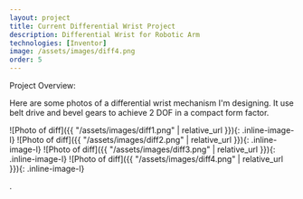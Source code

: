 ```yaml
---
layout: project
title: Current Differential Wrist Project
description: Differential Wrist for Robotic Arm
technologies: [Inventor]
image: /assets/images/diff4.png
order: 5
---
```


Project Overview:

Here are some photos of a differential wrist mechanism I'm designing. It use belt drive and bevel gears to achieve 2 DOF in a compact form factor.

![Photo of diff]({{ "/assets/images/diff1.png" | relative_url }}){: .inline-image-l}
![Photo of diff]({{ "/assets/images/diff2.png" | relative_url }}){: .inline-image-l}
![Photo of diff]({{ "/assets/images/diff3.png" | relative_url }}){: .inline-image-l}
![Photo of diff]({{ "/assets/images/diff4.png" | relative_url }}){: .inline-image-l}

.


